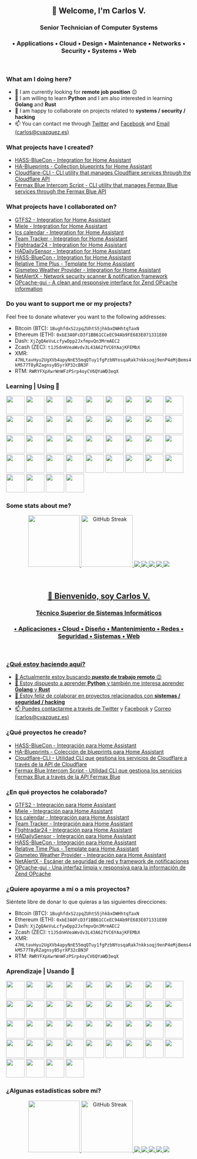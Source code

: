 <!--
**cvc90/cvc90** is a ✨ _special_ ✨ repository because its `README.md` (this file) appears on your GitHub profile.

Here are some ideas to get you started:

- 🔭 I’m currently working on ...
- 🌱 I’m currently learning ...
- 👯 I’m looking to collaborate on ...
- 🤔 I’m looking for help with ...
- 💬 Ask me about ...
- 📫 How to reach me: ...
- 😄 Pronouns: ...
- ⚡ Fun fact: ...
-->

<h2 align="center">👋 Welcome, I'm Carlos V.</h2>
<h3 align="center">Senior Technician of Computer Systems</h3>
<h3 align="center">• Applications • Cloud • Design • Maintenance • Networks • Security • Systems • Web</h3>
<br>
<h3 align="left">What am I doing here?</h3>

- 🔭 I am currently looking for __remote job position__ 😉
- 🌱 I am willing to learn __Python__ and I am also interested in learning __Golang__ and __Rust__
- 👯 I am happy to collaborate on projects related to __systems / security / hacking__
- 📫 You can contact me through [Twitter](https://twitter.com/cvc90) and [Facebook](https://www.facebook.com/@cvc90) and  [Email (carlos@cvazquez.es)](mailto:carlos@cvazquez.es)

<h3 align="left">What projects have I created?</h3>

- [HASS-BlueCon - Integration for Home Assistant](https://github.com/cvc90/HASS-BlueCon/)
- [HA-Blueprints - Collection blueprints for Home Assistant](https://github.com/cvc90/HA-Blueprints/)
- [Cloudflare-CLI - CLI utility that manages Cloudflare services through the Cloudflare API](https://github.com/cvc90/Cloudflare-CLI/)
- [Fermax Blue Intercom Script - CLI utility that manages Fermax Blue services through the Fermax Blue API](https://github.com/cvc90/Fermax-Blue-Intercom/)

<h3 align="left">What projects have I collaborated on?</h3>

- [GTFS2 - Integration for Home Assistant](https://github.com/vingerha/gtfs2/)
- [Miele - Integration for Home Assistant](https://github.com/astrandb/miele/)
- [Ics calendar - Integration for Home Assistant](https://github.com/franc6/ics_calendar/)
- [Team Tracker - Integration for Home Assistant](https://github.com/vasqued2/ha-teamtracker/)
- [Flightradar24 - Integration for Home Assistant](https://github.com/AlexandrErohin/home-assistant-flightradar24/)
- [HADailySensor - Integration for Home Assistant](https://github.com/jeroenterheerdt/HADailySensor/)
- [HASS-BlueCon - Integration for Home Assistant](https://github.com/AfonsoFGarcia/HASS-BlueCon/)
- [Relative Time Plus - Template for Home Assistant](https://github.com/TheFes/relative-time-plus)
- [Gismeteo Weather Provider - Integration for Home Assistant](https://github.com/Limych/ha-gismeteo/)
- [NetAlertX - Network security scanner & notification framework](https://github.com/jokob-sk/NetAlertX/)
- [OPcache-gui - A clean and responsive interface for Zend OPcache information](https://github.com/amnuts/opcache-gui/)

<h3 align="left">Do you want to support me or my projects?</h3>

Feel free to donate whatever you want to the following addresses:

- Bitcoin (BTC): `1BughfdxS2zpqZUhtS5jhkbxDWHhtqTaxN`
- Ethereum (ETH): `0xbE3A0FcD3f1BB61CCeEC94Ab9FE683E071331E00`
- Dash: `XjZgQAeVuLcfywDpp2JxfmpvQn3MrmAEC2`
- Zcash (ZEC): `t1J5dnHVeaWvdv3L43A62fVC6YAajKFEMbX`
- XMR: `47HLtavHyu2UgXVb4apyNnE55mqQTuy1fgPzbNYosqaRak7nkksoqj9enP4eMjBems4kM577T8yRZagnsyB5yrXP32cBN3F`
- RTM: `RWRYFXpXwrWnWFzPSrp4oyCV6QYaWD3eqX`

<h3 align="left">Learning | Using 🧠</h3>

<code><a href="https://www.w3.org/" target="_blank"><img height="50" src="https://www.vectorlogo.zone/logos/w3_html5/w3_html5-ar21.svg"></a></code> 
<code><a href="https://www.w3.org/" target="_blank"><img height="50" src="https://www.vectorlogo.zone/logos/w3_css/w3_css-ar21.svg"></a></code> 
<code><a href="https://www.php.net/" target="_blank"><img height="50" src="https://www.vectorlogo.zone/logos/php/php-ar21.svg"></a></code>
<code><a href="https://www.python.org/" target="_blank"><img height="50" src="https://www.vectorlogo.zone/logos/python/python-ar21.svg"></a></code>
<code><a href="https://www.laravel.com/" target="_blank"><img height="50" src="https://www.vectorlogo.zone/logos/laravel/laravel-ar21.svg"></a></code>
<code><a href="https://www.arduino.cc/" target="_blank"><img height="50" src="https://www.vectorlogo.zone/logos/arduino/arduino-ar21.svg"></a></code>
<code><a href="https://docs.microsoft.com/tr-tr/dotnet/welcome" target="_blank"><img height="50" src="https://www.vectorlogo.zone/logos/dotnet/dotnet-ar21.svg"></a></code>
<code><a href="https://java.com" target="_blank"><img height="50" src="https://www.vectorlogo.zone/logos/java/java-ar21.svg"></a></code>
<code><a href="https://tr.wordpress.org/" target="_blank"><img height="50" src="https://www.vectorlogo.zone/logos/wordpress/wordpress-ar21.svg"></a></code>
<code><a href="https://code.visualstudio.com" target="_blank"><img height="50" src="https://www.vectorlogo.zone/logos/visualstudio_code/visualstudio_code-ar21.svg"></a></code> 
<code><a href="https://www.gnu.org/software/bash/" target="_blank"><img height="50" src="https://www.vectorlogo.zone/logos/gnu_bash/gnu_bash-ar21.svg"></a></code>
<code><a href="https://www.phpmyadmin.net/" target="_blank"><img height="50" src="https://www.vectorlogo.zone/logos/phpmyadmin/phpmyadmin-ar21.svg"></a></code>
<code><a href="https://www.docker.com/" target="_blank"><img height="50" src="https://www.vectorlogo.zone/logos/docker/docker-ar21.svg"></a></code> 
<code><a href="https://syncthing.net/" target="_blank"><img height="50" src="https://www.vectorlogo.zone/logos/syncthingnet/syncthingnet-ar21.svg"></a></code>
<code><a href="https://amp.dev/" target="_blank"><img height="50" src="https://www.vectorlogo.zone/logos/ampproject/ampproject-ar21.svg"></a></code>
<code><a href="https://adguard.com/" target="_blank"><img height="50" src="https://www.vectorlogo.zone/logos/adguard/adguard-ar21.svg"></a></code> 
<code><a href="https://www.android.com/" target="_blank"><img height="50" src="https://www.vectorlogo.zone/logos/android/android-ar21.svg"></a></code>
<code><a href="https://www.linux.com/" target="_blank"><img height="50" src="https://www.vectorlogo.zone/logos/linux/linux-ar21.svg"></a></code>
<code><a href="https://bitwarden.com/" target="_blank"><img height="50" src="https://www.vectorlogo.zone/logos/bitwarden/bitwarden-ar21.svg"></a></code> 
<code><a href="https://getbootstrap.com/" target="_blank"><img height="50" src="https://www.vectorlogo.zone/logos/getbootstrap/getbootstrap-ar21.svg"></a></code>
<code><a href="https://www.zoho.com/" target="_blank"><img height="50" src="https://www.vectorlogo.zone/logos/zoho/zoho-ar21.svg"></a></code>
<code><a href="https://www.w3.org/XML" target="_blank"><img height="50" src="https://www.vectorlogo.zone/logos/w3c_xml/w3c_xml-ar21.svg"></a></code>
<code><a href="https://www.nginx.com/" target="_blank"><img height="50" src="https://www.vectorlogo.zone/logos/nginx/nginx-ar21.svg"></a></code>
<code><a href="https://www.mysql.com/" target="_blank"><img height="50" src="https://www.vectorlogo.zone/logos/mysql/mysql-ar21.svg"></a></code>
<code><a href="http://www.freenom.world" target="_blank"><img height="50" src="https://www.vectorlogo.zone/logos/freenomworld/freenomworld-ar21.svg"></a></code>
<code><a href="https://github.com/" target="_blank"><img height="50" src="https://www.vectorlogo.zone/logos/github/github-ar21.svg"></a></code>
<code><a href="https://cloud.google.com" target="_blank"><img height="50" src="https://www.vectorlogo.zone/logos/google_cloud/google_cloud-ar21.svg"></a></code>
<code><a href="https://grafana.com/" target="_blank"><img height="50" src="https://www.vectorlogo.zone/logos/grafana/grafana-ar21.svg"></a></code>
<code><a href="https://www.influxdata.com/" target="_blank"><img height="50" src="https://www.vectorlogo.zone/logos/influxdata/influxdata-ar21.svg"></a></code>
<code><a href="https://jquery.com/" target="_blank"><img height="50" src="https://www.vectorlogo.zone/logos/jquery/jquery-ar21.svg"></a></code>
<code><a href="https://www.torproject.org/" target="_blank"><img height="50" src="https://www.vectorlogo.zone/logos/torproject/torproject-ar21.svg"></a></code>
<code><a href="https://www.raspberrypi.org/" target="_blank"><img height="50" src="https://www.vectorlogo.zone/logos/raspberrypi/raspberrypi-ar21.svg"></a></code>
<code><a href="https://www.plex.tv/" target="_blank"><img height="50" src="https://www.vectorlogo.zone/logos/plextv/plextv-ar21.svg"></a></code>
<code><a href="http://www.postgresql.org/" target="_blank"><img height="50" src="https://www.vectorlogo.zone/logos/postgresql/postgresql-ar21.svg"></a></code>
<code><a href="https://aws.amazon.com/" target="_blank"><img height="50" src="https://www.vectorlogo.zone/logos/amazon_aws/amazon_aws-ar21.svg"></a></code>
<code><a href="https://prometheus.io/" target="_blank"><img height="50" src="https://www.vectorlogo.zone/logos/prometheusio/prometheusio-ar21.svg"></a></code>
<code><a href="https://nodejs.org/" target="_blank"><img height="50" src="https://www.vectorlogo.zone/logos/nodejs/nodejs-ar21.svg"></a></code>
<code><a href="https://letsencrypt.org/" target="_blank"><img height="50" src="https://www.vectorlogo.zone/logos/letsencrypt/letsencrypt-ar21.svg"></a></code>
<code><a href="https://www.cloudflare.com/" target="_blank"><img height="50" src="https://www.vectorlogo.zone/logos/cloudflare/cloudflare-ar21.svg"></a></code>
<code><a href="https://git-scm.com/" target="_blank"><img height="50" src="https://www.vectorlogo.zone/logos/git-scm/git-scm-ar21.svg"></a></code>  


<h3 align="left">Some stats about me?</h3>
<div align="center">
  <a href="https://github.com/cvc90">
  <img loading="lazy" height="140em" src="https://github-readme-stats.vercel.app/api/top-langs/?username=cvc90&layout=compact&langs_count=7&theme=algolia"/>
  <img height="140em" src="https://streak-stats.demolab.com?user=cvc90&theme=algolia" alt="GitHub Streak" />  
  <img src="https://github-profile-summary-cards.vercel.app/api/cards/profile-details?username=cvc90&theme=algolia">
  <img src="https://github-profile-summary-cards.vercel.app/api/cards/repos-per-language?username=cvc90&theme=algolia">
  <img src="https://github-profile-summary-cards.vercel.app/api/cards/most-commit-language?username=cvc90&theme=algolia">
  <img src="https://github-profile-summary-cards.vercel.app/api/cards/stats?username=cvc90&theme=algolia">
  <img src="https://github-profile-summary-cards.vercel.app/api/cards/productive-time?username=cvc90&theme=algolia">
</div>
<br><br>
<h2 align="center">👋 Bienvenido, soy Carlos V.</h2>
<h3 align="center">Técnico Superior de Sistemas Informáticos</h3>
<h3 align="center">• Aplicaciones • Cloud • Diseño • Mantenimiento • Redes • Seguridad • Sistemas • Web</h3>
<br>
<h3 align="left">¿Qué estoy haciendo aquí?</h3>

<!--
- 🔭 I’m currently working on [nmap-webui](https://github.com/cvc90/nmap-webui), [libvirt-web](https://github.com/cvc90/libvirt-web), [vuls-scripts](https://github.com/cvc90/vuls-scripts) and [clamav-desktop](https://github.com/cvc90/clamav-desktop)
-->
- 🔭 Actualmente estoy buscando __puesto de trabajo remoto__ 😉
- 🌱 Estoy dispuesto a aprender __Python__ y también me interesa aprender __Golang__ y __Rust__
- 👯 Estoy feliz de colaborar en proyectos relacionados con __sistemas / seguridad / hacking__
- 📫 Puedes contactarme a través de [Twitter](https://twitter.com/cvc90) y [Facebook](https://www.facebook.com/@cvc90) y [Correo (carlos@cvazquez.es)](mailto:carlos@cvazquez.es)

<h3 align="left">¿Qué proyectos he creado?</h3>

- [HASS-BlueCon - Integración para Home Assistant](https://github.com/cvc90/HASS-BlueCon/)
- [HA-Blueprints - Colección de blueprints para Home Assistant](https://github.com/cvc90/HA-Blueprints/)
- [Cloudflare-CLI - Utilidad CLI que gestiona los servicios de Cloudflare a través de la API de Cloudflare](https://github.com/cvc90/Cloudflare-CLI/)
- [Fermax Blue Intercom Script - Utilidad CLI que gestiona los servicios Fermax Blue a través de la API Fermax Blue](https://github.com/cvc90/Fermax-Blue-Intercom/)

<h3 align="left">¿En qué proyectos he colaborado?</h3>

- [GTFS2 - Integración para Home Assistant](https://github.com/vingerha/gtfs2/)
- [Miele - Integración para Home Assistant](https://github.com/astrandb/miele/)
- [Ics calendar - Integración para Home Assistant](https://github.com/franc6/ics_calendar/)
- [Team Tracker - Integración para Home Assistant](https://github.com/vasqued2/ha-teamtracker/)
- [Flightradar24 - Integración para Home Assistant](https://github.com/AlexandrErohin/home-assistant-flightradar24/)
- [HADailySensor - Integración para Home Assistant](https://github.com/jeroenterheerdt/HADailySensor/)
- [HASS-BlueCon - Integración para Home Assistant](https://github.com/AfonsoFGarcia/HASS-BlueCon/) 
- [Relative Time Plus - Template para Home Assistant](https://github.com/TheFes/relative-time-plus) 
- [Gismeteo Weather Provider - Integración para Home Assistant](https://github.com/Limych/ha-gismeteo/)
- [NetAlertX - Escáner de seguridad de red y framework de notificaciones](https://github.com/jokob-sk/NetAlertX/)
- [OPcache-gui - Una interfaz limpia y responsiva para la información de Zend OPcache](https://github.com/amnuts/opcache-gui/)

<h3 align="left">¿Quiere apoyarme a mí o a mis proyectos?</h3>

Siéntete libre de donar lo que quieras a las siguientes direcciones:

- Bitcoin (BTC): `1BughfdxS2zpqZUhtS5jhkbxDWHhtqTaxN`
- Ethereum (ETH): `0xbE3A0FcD3f1BB61CCeEC94Ab9FE683E071331E00`
- Dash: `XjZgQAeVuLcfywDpp2JxfmpvQn3MrmAEC2`
- Zcash (ZEC): `t1J5dnHVeaWvdv3L43A62fVC6YAajKFEMbX`
- XMR: `47HLtavHyu2UgXVb4apyNnE55mqQTuy1fgPzbNYosqaRak7nkksoqj9enP4eMjBems4kM577T8yRZagnsyB5yrXP32cBN3F`
- RTM: `RWRYFXpXwrWnWFzPSrp4oyCV6QYaWD3eqX`

<h3 align="left">Aprendizaje | Usando 🧠</h3>

<code><a href="https://www.w3.org/" target="_blank"><img height="50" src="https://www.vectorlogo.zone/logos/w3_html5/w3_html5-ar21.svg"></a></code> 
<code><a href="https://www.w3.org/" target="_blank"><img height="50" src="https://www.vectorlogo.zone/logos/w3_css/w3_css-ar21.svg"></a></code> 
<code><a href="https://www.php.net/" target="_blank"><img height="50" src="https://www.vectorlogo.zone/logos/php/php-ar21.svg"></a></code>
<code><a href="https://www.python.org/" target="_blank"><img height="50" src="https://www.vectorlogo.zone/logos/python/python-ar21.svg"></a></code>
<code><a href="https://www.laravel.com/" target="_blank"><img height="50" src="https://www.vectorlogo.zone/logos/laravel/laravel-ar21.svg"></a></code>
<code><a href="https://www.arduino.cc/" target="_blank"><img height="50" src="https://www.vectorlogo.zone/logos/arduino/arduino-ar21.svg"></a></code>
<code><a href="https://docs.microsoft.com/tr-tr/dotnet/welcome" target="_blank"><img height="50" src="https://www.vectorlogo.zone/logos/dotnet/dotnet-ar21.svg"></a></code>
<code><a href="https://java.com" target="_blank"><img height="50" src="https://www.vectorlogo.zone/logos/java/java-ar21.svg"></a></code>
<code><a href="https://tr.wordpress.org/" target="_blank"><img height="50" src="https://www.vectorlogo.zone/logos/wordpress/wordpress-ar21.svg"></a></code>
<code><a href="https://code.visualstudio.com" target="_blank"><img height="50" src="https://www.vectorlogo.zone/logos/visualstudio_code/visualstudio_code-ar21.svg"></a></code> 
<code><a href="https://www.gnu.org/software/bash/" target="_blank"><img height="50" src="https://www.vectorlogo.zone/logos/gnu_bash/gnu_bash-ar21.svg"></a></code>
<code><a href="https://www.phpmyadmin.net/" target="_blank"><img height="50" src="https://www.vectorlogo.zone/logos/phpmyadmin/phpmyadmin-ar21.svg"></a></code>
<code><a href="https://www.docker.com/" target="_blank"><img height="50" src="https://www.vectorlogo.zone/logos/docker/docker-ar21.svg"></a></code> 
<code><a href="https://syncthing.net/" target="_blank"><img height="50" src="https://www.vectorlogo.zone/logos/syncthingnet/syncthingnet-ar21.svg"></a></code>
<code><a href="https://amp.dev/" target="_blank"><img height="50" src="https://www.vectorlogo.zone/logos/ampproject/ampproject-ar21.svg"></a></code>
<code><a href="https://adguard.com/" target="_blank"><img height="50" src="https://www.vectorlogo.zone/logos/adguard/adguard-ar21.svg"></a></code> 
<code><a href="https://www.android.com/" target="_blank"><img height="50" src="https://www.vectorlogo.zone/logos/android/android-ar21.svg"></a></code>
<code><a href="https://www.linux.com/" target="_blank"><img height="50" src="https://www.vectorlogo.zone/logos/linux/linux-ar21.svg"></a></code>
<code><a href="https://bitwarden.com/" target="_blank"><img height="50" src="https://www.vectorlogo.zone/logos/bitwarden/bitwarden-ar21.svg"></a></code> 
<code><a href="https://getbootstrap.com/" target="_blank"><img height="50" src="https://www.vectorlogo.zone/logos/getbootstrap/getbootstrap-ar21.svg"></a></code>
<code><a href="https://www.zoho.com/" target="_blank"><img height="50" src="https://www.vectorlogo.zone/logos/zoho/zoho-ar21.svg"></a></code>
<code><a href="https://www.w3.org/XML" target="_blank"><img height="50" src="https://www.vectorlogo.zone/logos/w3c_xml/w3c_xml-ar21.svg"></a></code>
<code><a href="https://www.nginx.com/" target="_blank"><img height="50" src="https://www.vectorlogo.zone/logos/nginx/nginx-ar21.svg"></a></code>
<code><a href="https://www.mysql.com/" target="_blank"><img height="50" src="https://www.vectorlogo.zone/logos/mysql/mysql-ar21.svg"></a></code>
<code><a href="http://www.freenom.world" target="_blank"><img height="50" src="https://www.vectorlogo.zone/logos/freenomworld/freenomworld-ar21.svg"></a></code>
<code><a href="https://github.com/" target="_blank"><img height="50" src="https://www.vectorlogo.zone/logos/github/github-ar21.svg"></a></code>
<code><a href="https://cloud.google.com" target="_blank"><img height="50" src="https://www.vectorlogo.zone/logos/google_cloud/google_cloud-ar21.svg"></a></code>
<code><a href="https://grafana.com/" target="_blank"><img height="50" src="https://www.vectorlogo.zone/logos/grafana/grafana-ar21.svg"></a></code>
<code><a href="https://www.influxdata.com/" target="_blank"><img height="50" src="https://www.vectorlogo.zone/logos/influxdata/influxdata-ar21.svg"></a></code>
<code><a href="https://jquery.com/" target="_blank"><img height="50" src="https://www.vectorlogo.zone/logos/jquery/jquery-ar21.svg"></a></code>
<code><a href="https://www.torproject.org/" target="_blank"><img height="50" src="https://www.vectorlogo.zone/logos/torproject/torproject-ar21.svg"></a></code>
<code><a href="https://www.raspberrypi.org/" target="_blank"><img height="50" src="https://www.vectorlogo.zone/logos/raspberrypi/raspberrypi-ar21.svg"></a></code>
<code><a href="https://www.plex.tv/" target="_blank"><img height="50" src="https://www.vectorlogo.zone/logos/plextv/plextv-ar21.svg"></a></code>
<code><a href="http://www.postgresql.org/" target="_blank"><img height="50" src="https://www.vectorlogo.zone/logos/postgresql/postgresql-ar21.svg"></a></code>
<code><a href="https://aws.amazon.com/" target="_blank"><img height="50" src="https://www.vectorlogo.zone/logos/amazon_aws/amazon_aws-ar21.svg"></a></code>
<code><a href="https://prometheus.io/" target="_blank"><img height="50" src="https://www.vectorlogo.zone/logos/prometheusio/prometheusio-ar21.svg"></a></code>
<code><a href="https://nodejs.org/" target="_blank"><img height="50" src="https://www.vectorlogo.zone/logos/nodejs/nodejs-ar21.svg"></a></code>
<code><a href="https://letsencrypt.org/" target="_blank"><img height="50" src="https://www.vectorlogo.zone/logos/letsencrypt/letsencrypt-ar21.svg"></a></code>
<code><a href="https://www.cloudflare.com/" target="_blank"><img height="50" src="https://www.vectorlogo.zone/logos/cloudflare/cloudflare-ar21.svg"></a></code>
<code><a href="https://git-scm.com/" target="_blank"><img height="50" src="https://www.vectorlogo.zone/logos/git-scm/git-scm-ar21.svg"></a></code>

<h3 align="left">¿Algunas estadísticas sobre mí?</h3>
<div align="center">
  <a href="https://github.com/cvc90">
  <img loading="lazy" height="140em" src="https://github-readme-stats.vercel.app/api/top-langs/?username=cvc90&layout=compact&langs_count=7&theme=algolia&custom_title=Idiomas%20más%20utilizados"/>
  <img height="140em" src="https://streak-stats.demolab.com?user=cvc90&theme=algolia" alt="GitHub Streak" />  
  <img src="https://github-profile-summary-cards.vercel.app/api/cards/profile-details?username=cvc90&theme=algolia&custom_title=Estadisticas">
  <img src="https://github-profile-summary-cards.vercel.app/api/cards/repos-per-language?username=cvc90&theme=algolia&custom_title=Estadisticas">
  <img src="https://github-profile-summary-cards.vercel.app/api/cards/most-commit-language?username=cvc90&theme=algolia&custom_title=Estadisticas">
  <img src="https://github-profile-summary-cards.vercel.app/api/cards/stats?username=cvc90&theme=algolia&custom_title=Estadisticas">
  <img src="https://github-profile-summary-cards.vercel.app/api/cards/productive-time?username=cvc90&theme=algolia&custom_title=Estadisticas">
</div>
